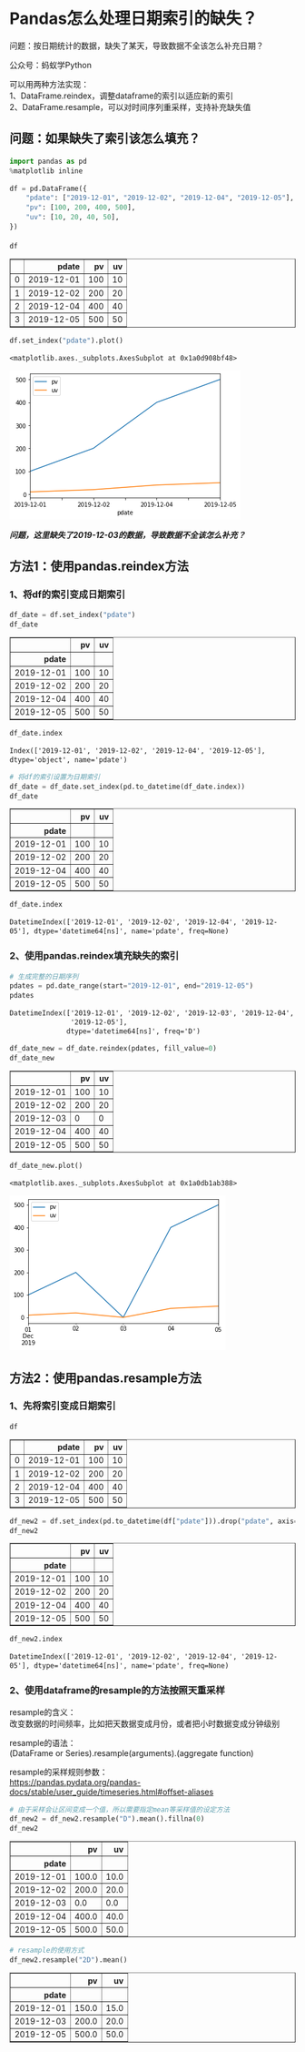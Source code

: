 # Pandas怎么处理日期索引的缺失？


问题：按日期统计的数据，缺失了某天，导致数据不全该怎么补充日期？

公众号：蚂蚁学Python

可以用两种方法实现：  
1、DataFrame.reindex，调整dataframe的索引以适应新的索引  
2、DataFrame.resample，可以对时间序列重采样，支持补充缺失值

## 问题：如果缺失了索引该怎么填充？


```python
import pandas as pd
%matplotlib inline
```


```python
df = pd.DataFrame({
    "pdate": ["2019-12-01", "2019-12-02", "2019-12-04", "2019-12-05"],
    "pv": [100, 200, 400, 500],
    "uv": [10, 20, 40, 50],
})

df
```




<div>
<style scoped>
    .dataframe tbody tr th:only-of-type {
        vertical-align: middle;
    }

    .dataframe tbody tr th {
        vertical-align: top;
    }

    .dataframe thead th {
        text-align: right;
    }
</style>
<table border="1" class="dataframe">
  <thead>
    <tr style="text-align: right;">
      <th></th>
      <th>pdate</th>
      <th>pv</th>
      <th>uv</th>
    </tr>
  </thead>
  <tbody>
    <tr>
      <td>0</td>
      <td>2019-12-01</td>
      <td>100</td>
      <td>10</td>
    </tr>
    <tr>
      <td>1</td>
      <td>2019-12-02</td>
      <td>200</td>
      <td>20</td>
    </tr>
    <tr>
      <td>2</td>
      <td>2019-12-04</td>
      <td>400</td>
      <td>40</td>
    </tr>
    <tr>
      <td>3</td>
      <td>2019-12-05</td>
      <td>500</td>
      <td>50</td>
    </tr>
  </tbody>
</table>
</div>




```python
df.set_index("pdate").plot()
```




    <matplotlib.axes._subplots.AxesSubplot at 0x1a0d908bf48>




    
![png](output_4_1.png)
    


***问题，这里缺失了2019-12-03的数据，导致数据不全该怎么补充？***

## 方法1：使用pandas.reindex方法

### 1、将df的索引变成日期索引


```python
df_date = df.set_index("pdate")
df_date
```




<div>
<style scoped>
    .dataframe tbody tr th:only-of-type {
        vertical-align: middle;
    }

    .dataframe tbody tr th {
        vertical-align: top;
    }

    .dataframe thead th {
        text-align: right;
    }
</style>
<table border="1" class="dataframe">
  <thead>
    <tr style="text-align: right;">
      <th></th>
      <th>pv</th>
      <th>uv</th>
    </tr>
    <tr>
      <th>pdate</th>
      <th></th>
      <th></th>
    </tr>
  </thead>
  <tbody>
    <tr>
      <td>2019-12-01</td>
      <td>100</td>
      <td>10</td>
    </tr>
    <tr>
      <td>2019-12-02</td>
      <td>200</td>
      <td>20</td>
    </tr>
    <tr>
      <td>2019-12-04</td>
      <td>400</td>
      <td>40</td>
    </tr>
    <tr>
      <td>2019-12-05</td>
      <td>500</td>
      <td>50</td>
    </tr>
  </tbody>
</table>
</div>




```python
df_date.index
```




    Index(['2019-12-01', '2019-12-02', '2019-12-04', '2019-12-05'], dtype='object', name='pdate')




```python
# 将df的索引设置为日期索引
df_date = df_date.set_index(pd.to_datetime(df_date.index))
df_date
```




<div>
<style scoped>
    .dataframe tbody tr th:only-of-type {
        vertical-align: middle;
    }

    .dataframe tbody tr th {
        vertical-align: top;
    }

    .dataframe thead th {
        text-align: right;
    }
</style>
<table border="1" class="dataframe">
  <thead>
    <tr style="text-align: right;">
      <th></th>
      <th>pv</th>
      <th>uv</th>
    </tr>
    <tr>
      <th>pdate</th>
      <th></th>
      <th></th>
    </tr>
  </thead>
  <tbody>
    <tr>
      <td>2019-12-01</td>
      <td>100</td>
      <td>10</td>
    </tr>
    <tr>
      <td>2019-12-02</td>
      <td>200</td>
      <td>20</td>
    </tr>
    <tr>
      <td>2019-12-04</td>
      <td>400</td>
      <td>40</td>
    </tr>
    <tr>
      <td>2019-12-05</td>
      <td>500</td>
      <td>50</td>
    </tr>
  </tbody>
</table>
</div>




```python
df_date.index
```




    DatetimeIndex(['2019-12-01', '2019-12-02', '2019-12-04', '2019-12-05'], dtype='datetime64[ns]', name='pdate', freq=None)



### 2、使用pandas.reindex填充缺失的索引


```python
# 生成完整的日期序列
pdates = pd.date_range(start="2019-12-01", end="2019-12-05")
pdates
```




    DatetimeIndex(['2019-12-01', '2019-12-02', '2019-12-03', '2019-12-04',
                   '2019-12-05'],
                  dtype='datetime64[ns]', freq='D')




```python
df_date_new = df_date.reindex(pdates, fill_value=0)
df_date_new
```




<div>
<style scoped>
    .dataframe tbody tr th:only-of-type {
        vertical-align: middle;
    }

    .dataframe tbody tr th {
        vertical-align: top;
    }

    .dataframe thead th {
        text-align: right;
    }
</style>
<table border="1" class="dataframe">
  <thead>
    <tr style="text-align: right;">
      <th></th>
      <th>pv</th>
      <th>uv</th>
    </tr>
  </thead>
  <tbody>
    <tr>
      <td>2019-12-01</td>
      <td>100</td>
      <td>10</td>
    </tr>
    <tr>
      <td>2019-12-02</td>
      <td>200</td>
      <td>20</td>
    </tr>
    <tr>
      <td>2019-12-03</td>
      <td>0</td>
      <td>0</td>
    </tr>
    <tr>
      <td>2019-12-04</td>
      <td>400</td>
      <td>40</td>
    </tr>
    <tr>
      <td>2019-12-05</td>
      <td>500</td>
      <td>50</td>
    </tr>
  </tbody>
</table>
</div>




```python
df_date_new.plot()
```




    <matplotlib.axes._subplots.AxesSubplot at 0x1a0db1ab388>




    
![png](output_15_1.png)
    


## 方法2：使用pandas.resample方法

### 1、先将索引变成日期索引


```python
df
```




<div>
<style scoped>
    .dataframe tbody tr th:only-of-type {
        vertical-align: middle;
    }

    .dataframe tbody tr th {
        vertical-align: top;
    }

    .dataframe thead th {
        text-align: right;
    }
</style>
<table border="1" class="dataframe">
  <thead>
    <tr style="text-align: right;">
      <th></th>
      <th>pdate</th>
      <th>pv</th>
      <th>uv</th>
    </tr>
  </thead>
  <tbody>
    <tr>
      <td>0</td>
      <td>2019-12-01</td>
      <td>100</td>
      <td>10</td>
    </tr>
    <tr>
      <td>1</td>
      <td>2019-12-02</td>
      <td>200</td>
      <td>20</td>
    </tr>
    <tr>
      <td>2</td>
      <td>2019-12-04</td>
      <td>400</td>
      <td>40</td>
    </tr>
    <tr>
      <td>3</td>
      <td>2019-12-05</td>
      <td>500</td>
      <td>50</td>
    </tr>
  </tbody>
</table>
</div>




```python
df_new2 = df.set_index(pd.to_datetime(df["pdate"])).drop("pdate", axis=1)
df_new2
```




<div>
<style scoped>
    .dataframe tbody tr th:only-of-type {
        vertical-align: middle;
    }

    .dataframe tbody tr th {
        vertical-align: top;
    }

    .dataframe thead th {
        text-align: right;
    }
</style>
<table border="1" class="dataframe">
  <thead>
    <tr style="text-align: right;">
      <th></th>
      <th>pv</th>
      <th>uv</th>
    </tr>
    <tr>
      <th>pdate</th>
      <th></th>
      <th></th>
    </tr>
  </thead>
  <tbody>
    <tr>
      <td>2019-12-01</td>
      <td>100</td>
      <td>10</td>
    </tr>
    <tr>
      <td>2019-12-02</td>
      <td>200</td>
      <td>20</td>
    </tr>
    <tr>
      <td>2019-12-04</td>
      <td>400</td>
      <td>40</td>
    </tr>
    <tr>
      <td>2019-12-05</td>
      <td>500</td>
      <td>50</td>
    </tr>
  </tbody>
</table>
</div>




```python
df_new2.index
```




    DatetimeIndex(['2019-12-01', '2019-12-02', '2019-12-04', '2019-12-05'], dtype='datetime64[ns]', name='pdate', freq=None)



### 2、使用dataframe的resample的方法按照天重采样

resample的含义：  
改变数据的时间频率，比如把天数据变成月份，或者把小时数据变成分钟级别

resample的语法：    
(DataFrame or Series).resample(arguments).(aggregate function)

resample的采样规则参数：  
https://pandas.pydata.org/pandas-docs/stable/user_guide/timeseries.html#offset-aliases


```python
# 由于采样会让区间变成一个值，所以需要指定mean等采样值的设定方法
df_new2 = df_new2.resample("D").mean().fillna(0)
df_new2
```




<div>
<style scoped>
    .dataframe tbody tr th:only-of-type {
        vertical-align: middle;
    }

    .dataframe tbody tr th {
        vertical-align: top;
    }

    .dataframe thead th {
        text-align: right;
    }
</style>
<table border="1" class="dataframe">
  <thead>
    <tr style="text-align: right;">
      <th></th>
      <th>pv</th>
      <th>uv</th>
    </tr>
    <tr>
      <th>pdate</th>
      <th></th>
      <th></th>
    </tr>
  </thead>
  <tbody>
    <tr>
      <td>2019-12-01</td>
      <td>100.0</td>
      <td>10.0</td>
    </tr>
    <tr>
      <td>2019-12-02</td>
      <td>200.0</td>
      <td>20.0</td>
    </tr>
    <tr>
      <td>2019-12-03</td>
      <td>0.0</td>
      <td>0.0</td>
    </tr>
    <tr>
      <td>2019-12-04</td>
      <td>400.0</td>
      <td>40.0</td>
    </tr>
    <tr>
      <td>2019-12-05</td>
      <td>500.0</td>
      <td>50.0</td>
    </tr>
  </tbody>
</table>
</div>




```python
# resample的使用方式
df_new2.resample("2D").mean()
```




<div>
<style scoped>
    .dataframe tbody tr th:only-of-type {
        vertical-align: middle;
    }

    .dataframe tbody tr th {
        vertical-align: top;
    }

    .dataframe thead th {
        text-align: right;
    }
</style>
<table border="1" class="dataframe">
  <thead>
    <tr style="text-align: right;">
      <th></th>
      <th>pv</th>
      <th>uv</th>
    </tr>
    <tr>
      <th>pdate</th>
      <th></th>
      <th></th>
    </tr>
  </thead>
  <tbody>
    <tr>
      <td>2019-12-01</td>
      <td>150.0</td>
      <td>15.0</td>
    </tr>
    <tr>
      <td>2019-12-03</td>
      <td>200.0</td>
      <td>20.0</td>
    </tr>
    <tr>
      <td>2019-12-05</td>
      <td>500.0</td>
      <td>50.0</td>
    </tr>
  </tbody>
</table>
</div>




```python

```
